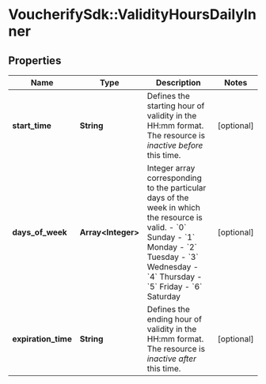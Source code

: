 # VoucherifySdk::ValidityHoursDailyInner

## Properties

| Name | Type | Description | Notes |
| ---- | ---- | ----------- | ----- |
| **start_time** | **String** | Defines the starting hour of validity in the HH:mm format. The resource is *inactive before* this time. | [optional] |
| **days_of_week** | **Array&lt;Integer&gt;** | Integer array corresponding to the particular days of the week in which the resource is valid.  - &#x60;0&#x60; Sunday - &#x60;1&#x60; Monday - &#x60;2&#x60; Tuesday - &#x60;3&#x60;  Wednesday - &#x60;4&#x60; Thursday - &#x60;5&#x60; Friday - &#x60;6&#x60; Saturday | [optional] |
| **expiration_time** | **String** | Defines the ending hour of validity in the HH:mm format. The resource is *inactive after* this time. | [optional] |

